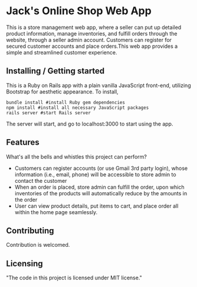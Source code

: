 # Jack's Online Shop Web App


This is a store management web app, where a seller can put up detailed product information, manage inventories, and fulfill orders through the website, through a seller admin account. Customers can register for secured customer accounts and place orders.This web app provides a simple and streamlined customer experience.

## Installing / Getting started

This is a Ruby on Rails app with a plain vanilla JavaScript front-end, utilizing Bootstrap for aesthetic appearance. To install,

```shell
bundle install #install Ruby gem dependencies
npm install #install all necessary JavaScript packages
rails server #start Rails server
```

The server will start, and go to localhost:3000 to start using the app.


## Features

What's all the bells and whistles this project can perform?
* Customers can register accounts (or use Gmail 3rd party login), whose information (i.e., email, phone) will be accessible to store admin to contact the customer
* When an order is placed, store admin can fulfill the order, upon which inventories of the products will automatically reduce by the amounts in the order
* User can view product details, put items to cart, and place order all within the home page seamlessly.

## Contributing

Contribution is welcomed.

## Licensing

"The code in this project is licensed under MIT license."
